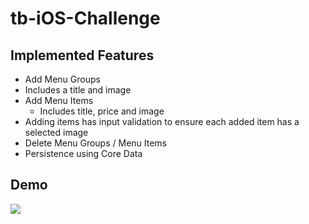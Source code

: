 # tb-iOS-Challenge

## Implemented Features
 - Add Menu Groups
  - Includes a title and image  
 - Add Menu Items
   - Includes title, price and image
 - Adding items has input validation to ensure each added item has a selected image
 - Delete Menu Groups / Menu Items
 - Persistence using Core Data
 
 ## Demo
 
 ![](https://user-images.githubusercontent.com/10066840/53751266-eb3b2e80-3e79-11e9-98ca-3146c9513964.gif)
